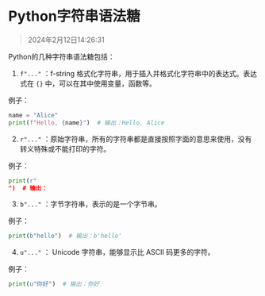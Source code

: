 # Python字符串语法糖

> 2024年2月12日14:26:31

Python的几种字符串语法糖包括：

1. `f"..."` ：f-string 格式化字符串，用于插入并格式化字符串中的表达式。表达式在 `{}` 中，可以在其中使用变量，函数等。

例子：
```python
name = "Alice"
print(f"Hello, {name}")  # 输出：Hello, Alice
```

2. `r"..."` ：原始字符串，所有的字符串都是直接按照字面的意思来使用，没有转义特殊或不能打印的字符。

例子：
```python
print(r"
")  # 输出：

```

3. `b"..."` ：字节字符串，表示的是一个字节串。

例子：
```python
print(b"hello")  # 输出：b'hello'
```

4. `u"..."` ： Unicode 字符串，能够显示比 ASCII 码更多的字符。

例子：
```python
print(u"你好")  # 输出：你好
```